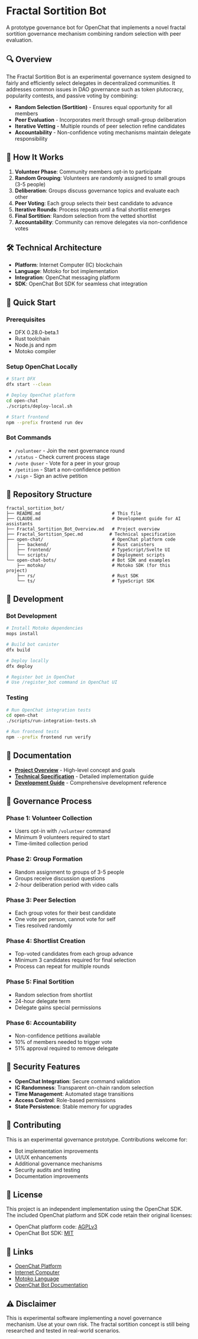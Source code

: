 # Fractal Sortition Bot

A prototype governance bot for OpenChat that implements a novel fractal sortition governance mechanism combining random selection with peer evaluation.

## 🔍 Overview

The Fractal Sortition Bot is an experimental governance system designed to fairly and efficiently select delegates in decentralized communities. It addresses common issues in DAO governance such as token plutocracy, popularity contests, and passive voting by combining:

- **Random Selection (Sortition)** - Ensures equal opportunity for all members
- **Peer Evaluation** - Incorporates merit through small-group deliberation
- **Iterative Vetting** - Multiple rounds of peer selection refine candidates
- **Accountability** - Non-confidence voting mechanisms maintain delegate responsibility

## 🎯 How It Works

1. **Volunteer Phase**: Community members opt-in to participate
2. **Random Grouping**: Volunteers are randomly assigned to small groups (3-5 people)
3. **Deliberation**: Groups discuss governance topics and evaluate each other
4. **Peer Voting**: Each group selects their best candidate to advance
5. **Iterative Rounds**: Process repeats until a final shortlist emerges
6. **Final Sortition**: Random selection from the vetted shortlist
7. **Accountability**: Community can remove delegates via non-confidence votes

## 🛠️ Technical Architecture

- **Platform**: Internet Computer (IC) blockchain
- **Language**: Motoko for bot implementation
- **Integration**: OpenChat messaging platform
- **SDK**: OpenChat Bot SDK for seamless chat integration

## 🚀 Quick Start

### Prerequisites

- DFX 0.28.0-beta.1
- Rust toolchain
- Node.js and npm
- Motoko compiler

### Setup OpenChat Locally

```bash
# Start DFX
dfx start --clean

# Deploy OpenChat platform
cd open-chat
./scripts/deploy-local.sh

# Start frontend
npm --prefix frontend run dev
```

### Bot Commands

- `/volunteer` - Join the next governance round
- `/status` - Check current process stage
- `/vote @user` - Vote for a peer in your group
- `/petition` - Start a non-confidence petition
- `/sign` - Sign an active petition

## 📁 Repository Structure

```
fractal_sortition_bot/
├── README.md                           # This file
├── CLAUDE.md                           # Development guide for AI assistants
├── Fractal_Sortition_Bot_Overview.md   # Project overview
├── Fractal_Sortition_Spec.md          # Technical specification
├── open-chat/                          # OpenChat platform code
│   ├── backend/                        # Rust canisters
│   ├── frontend/                       # TypeScript/Svelte UI
│   └── scripts/                        # Deployment scripts
└── open-chat-bots/                     # Bot SDK and examples
    ├── motoko/                         # Motoko SDK (for this project)
    ├── rs/                             # Rust SDK
    └── ts/                             # TypeScript SDK
```

## 🔧 Development

### Bot Development

```bash
# Install Motoko dependencies
mops install

# Build bot canister
dfx build

# Deploy locally
dfx deploy

# Register bot in OpenChat
# Use /register_bot command in OpenChat UI
```

### Testing

```bash
# Run OpenChat integration tests
cd open-chat
./scripts/run-integration-tests.sh

# Run frontend tests
npm --prefix frontend run verify
```

## 📖 Documentation

- **[Project Overview](Fractal_Sortition_Bot_Overview.md)** - High-level concept and goals
- **[Technical Specification](Fractal_Sortition_Spec.md)** - Detailed implementation guide
- **[Development Guide](CLAUDE.md)** - Comprehensive development reference

## 🎨 Governance Process

### Phase 1: Volunteer Collection
- Users opt-in with `/volunteer` command
- Minimum 9 volunteers required to start
- Time-limited collection period

### Phase 2: Group Formation
- Random assignment to groups of 3-5 people
- Groups receive discussion questions
- 2-hour deliberation period with video calls

### Phase 3: Peer Selection
- Each group votes for their best candidate
- One vote per person, cannot vote for self
- Ties resolved randomly

### Phase 4: Shortlist Creation
- Top-voted candidates from each group advance
- Minimum 3 candidates required for final selection
- Process can repeat for multiple rounds

### Phase 5: Final Sortition
- Random selection from shortlist
- 24-hour delegate term
- Delegate gains special permissions

### Phase 6: Accountability
- Non-confidence petitions available
- 10% of members needed to trigger vote
- 51% approval required to remove delegate

## 🔐 Security Features

- **OpenChat Integration**: Secure command validation
- **IC Randomness**: Transparent on-chain random selection
- **Time Management**: Automated stage transitions
- **Access Control**: Role-based permissions
- **State Persistence**: Stable memory for upgrades

## 🤝 Contributing

This is an experimental governance prototype. Contributions welcome for:

- Bot implementation improvements
- UI/UX enhancements
- Additional governance mechanisms
- Security audits and testing
- Documentation improvements

## 📄 License

This project is an independent implementation using the OpenChat SDK. The included OpenChat platform and SDK code retain their original licenses:
- OpenChat platform code: [AGPLv3](open-chat/LICENSE)
- OpenChat Bot SDK: [MIT](open-chat-bots/LICENSE)

## 🔗 Links

- [OpenChat Platform](https://oc.app)
- [Internet Computer](https://internetcomputer.org)
- [Motoko Language](https://internetcomputer.org/docs/current/motoko/main/motoko)
- [OpenChat Bot Documentation](open-chat-bots/README.md)

## ⚠️ Disclaimer

This is experimental software implementing a novel governance mechanism. Use at your own risk. The fractal sortition concept is still being researched and tested in real-world scenarios.